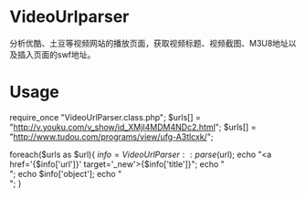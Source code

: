VideoUrlparser
==============

分析优酷、土豆等视频网站的播放页面，获取视频标题、视频截图、M3U8地址以及插入页面的swf地址。

Usage
========

require_once "VideoUrlParser.class.php";
$urls[] = "http://v.youku.com/v_show/id_XMjI4MDM4NDc2.html";
$urls[] = "http://www.tudou.com/programs/view/ufg-A3tlcxk/";

foreach($urls as $url){
     $info = VideoUrlParser::parse($url);
     echo "<a href='{$info['url']}' target='_new'>{$info['title']}</a>";
     echo "<br />";
     echo $info['object'];
     echo "<br />";
}
